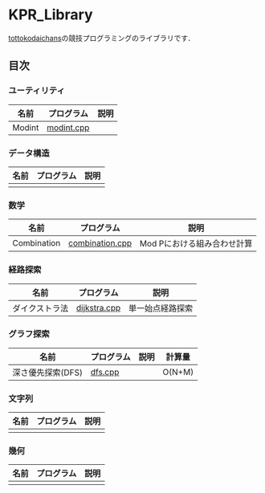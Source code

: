 # KPR_Library

[tottokodaichans](https://atcoder.jp/users/tottokodaichans)の競技プログラミングのライブラリです．

## 目次

### ユーティリティ

| 名前   | プログラム                                                   | 説明 |
| ------ | ------------------------------------------------------------ | ---- |
| Modint | [modint.cpp](https://github.com/IidaTakuma/KPR_Library/blob/master/modint.cpp) |      |

### データ構造

| 名前 | プログラム | 説明 |
| ---- | ---------- | ---- |
|      |            |      |

### 数学

| 名前        | プログラム                                                   | 説明                        |
| ----------- | ------------------------------------------------------------ | --------------------------- |
| Combination | [combination.cpp](https://github.com/IidaTakuma/KPR_Library/blob/master/combination.cpp) | Mod Pにおける組み合わせ計算 |

### 経路探索

| 名前           | プログラム                                                   | 説明             |
| -------------- | ------------------------------------------------------------ | ---------------- |
| ダイクストラ法 | [dijkstra.cpp](https://github.com/IidaTakuma/KPR_Library/blob/master/dijkstra.cpp) | 単一始点経路探索 |

### グラフ探索

| 名前              | プログラム                                                   | 説明 | 計算量 |
| ----------------- | ------------------------------------------------------------ | ---- | ------ |
| 深さ優先探索(DFS) | [dfs.cpp](https://github.com/IidaTakuma/KPR_Library/blob/master/dfs.cpp) |      | O(N+M) |

### 文字列

| 名前 | プログラム | 説明 |
| ---- | ---------- | ---- |
|      |            |      |

### 幾何

| 名前 | プログラム | 説明 |
| ---- | ---------- | ---- |
|      |            |      |